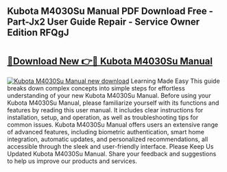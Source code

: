 ## Kubota M4030Su Manual PDF Download Free - Part-Jx2 User Guide Repair - Service Owner Edition RFQgJ

# <h2><a href="http://bc87650.oget.top/?id=Kubota+M4030Su+Manual">🔗Download New 👉🔴 Kubota M4030Su Manual</a></h2>

[![Kubota M4030Su Manual new download](https://i.imgur.com/5g1atiW.png)](http://bc87650.oget.top/?id=Kubota+M4030Su+Manual)
Learning Made Easy This guide breaks down complex concepts into simple steps for effortless understanding of your new Kubota M4030Su Manual. Before using your Kubota M4030Su Manual, please familiarize yourself with its functions and features by reading this user manual. It includes clear instructions for installation, setup, and operation, as well as troubleshooting tips for common issues. Kubota M4030Su Manual offers users an extensive range of advanced features, including biometric authentication, smart home integration, automatic updates, and personalized recommendations, all accessible through the sleek and user-friendly interface. Please Keep Us Updated Kubota M4030Su Manual. Share your feedback and suggestions to help us improve our products and services.
